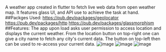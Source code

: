 A weather app created in flutter to fetch live web data from open weather map.
It features glass UI, and API use to achieve the task at hand.
##Packges Used:
  https://pub.dev/packages/geolocator
  https://pub.dev/packages/http
  https://pub.dev/packages/glassmorphism
##Features:
  The app upon load asks user permission to access location and displays the current weather.
  From the location button on top-right one can give a city name to fetch any city's current data.
  The button on top-left then can be used to re-access your current data.
![image](https://user-images.githubusercontent.com/83944516/190992439-ac377883-5c08-4089-8e1b-c27650c93351.png)
![image](https://user-images.githubusercontent.com/83944516/190992503-e7e804e1-7e73-41cc-8e8c-885cb3e91e33.png)
![image](https://user-images.githubusercontent.com/83944516/190992562-665190d5-9e08-4b80-ba25-37b6c2f089e3.png)
